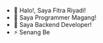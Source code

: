 - 👋 Halo!, Saya Fitra Riyadi!
- 👀 Saya Programmer Magang!
- 🌱 Saya Backend Developer!
- ⚡ Senang Be

<!---
TERIMAKASIH SUDAH MEMBACA!
--->
